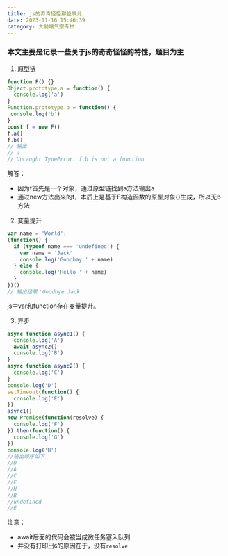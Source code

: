```yaml
---
title: js的奇奇怪怪那些事儿
date: 2023-11-16 15:46:39
category: 大前端气宗专栏
---
```


 ### 本文主要是记录一些关于js的奇奇怪怪的特性，题目为主

1. 原型链
 ```javascript
function F() {}
Object.prototype.a = function() {
   console.log('a')
}
Function.prototype.b = function() {
  console.log('b')
}
const f = new F()
f.a()
f.b()
// 输出
// a
// Uncaught TypeError: f.b is not a function
 ```
解答：
- 因为f首先是一个对象，通过原型链找到a方法输出a
- 通过new方法出来的f，本质上是基于F构造函数的原型对象{}生成，所以无b方法

2. 变量提升 

```javascript
var name = 'World';
(function() {
  if (typeof name === 'undefined') {
    var name = 'Jack'
    console.log('Goodbay ' + name)
  } else {
    console.log('Hello ' + name)
  }
})()
// 输出结果：Goodbye Jack
```
js中var和function存在变量提升。

3. 异步
```javascript
async function async1() {
  console.log('A')
  await async2()
  console.log('B')
}
async function async2() {
  console.log('C')
}
console.log('D')
setTimeout(function() {
  console.log('E')
})
async1()
new Promise(function(resolve) {
  console.log('F')
}).then(function() {
  console.log('G')
})
console.log('H')
//输出顺序如下
//D
//A
//C
//F
//H
//B
//undefined
//E

```
注意：
- await后面的代码会被当成微任务塞入队列
- 并没有打印出`G`的原因在于，没有`resolve`

